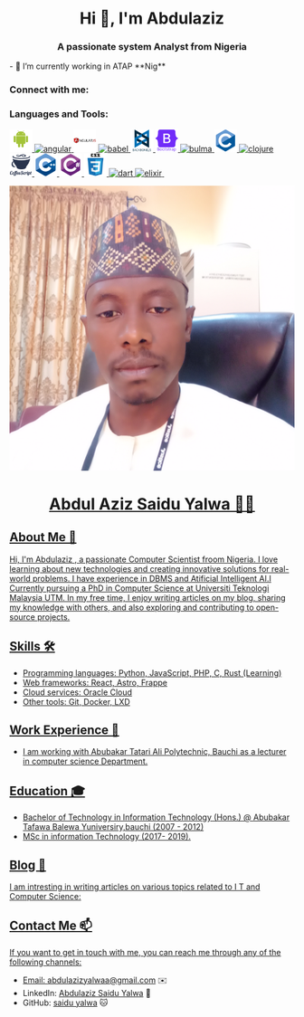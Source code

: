<h1 align="center">Hi 👋, I'm Abdulaziz</h1>
<h3 align="center">A passionate system Analyst from Nigeria</h3>
- 🔭 I’m currently working in ATAP **Nig**
<h3 align="left">Connect with me:</h3>
<p align="left">
</p>

<h3 align="left">Languages and Tools:</h3>
<p align="left"> <a href="https://developer.android.com" target="_blank" rel="noreferrer"> <img src="https://raw.githubusercontent.com/devicons/devicon/master/icons/android/android-original-wordmark.svg" alt="android" width="40" height="40"/> </a> <a href="https://angular.io" target="_blank" rel="noreferrer"> <img src="https://angular.io/assets/images/logos/angular/angular.svg" alt="angular" width="40" height="40"/> </a> <a href="https://angular.io" target="_blank" rel="noreferrer"> <img src="https://raw.githubusercontent.com/devicons/devicon/master/icons/angularjs/angularjs-original-wordmark.svg" alt="angularjs" width="40" height="40"/> </a> <a href="https://babeljs.io/" target="_blank" rel="noreferrer"> <img src="https://www.vectorlogo.zone/logos/babeljs/babeljs-icon.svg" alt="babel" width="40" height="40"/> </a> <a href="https://backbonejs.org" target="_blank" rel="noreferrer"> <img src="https://raw.githubusercontent.com/devicons/devicon/master/icons/backbonejs/backbonejs-original-wordmark.svg" alt="backbonejs" width="40" height="40"/> </a> <a href="https://getbootstrap.com" target="_blank" rel="noreferrer"> <img src="https://raw.githubusercontent.com/devicons/devicon/master/icons/bootstrap/bootstrap-plain-wordmark.svg" alt="bootstrap" width="40" height="40"/> </a> <a href="https://bulma.io/" target="_blank" rel="noreferrer"> <img src="https://raw.githubusercontent.com/gilbarbara/logos/804dc257b59e144eaca5bc6ffd16949752c6f789/logos/bulma.svg" alt="bulma" width="40" height="40"/> </a> <a href="https://www.cprogramming.com/" target="_blank" rel="noreferrer"> <img src="https://raw.githubusercontent.com/devicons/devicon/master/icons/c/c-original.svg" alt="c" width="40" height="40"/> </a> <a href="https://clojure.org/" target="_blank" rel="noreferrer"> <img src="https://upload.wikimedia.org/wikipedia/commons/5/5d/Clojure_logo.svg" alt="clojure" width="40" height="40"/> </a> <a href="https://offeescript.org" target="_blank" rel="noreferrer"> <img src="https://raw.githubusercontent.com/devicons/devicon/master/icons/coffeescript/coffeescript-original-wordmark.svg" alt="coffeescript" width="40" height="40"/> </a> <a href="https://www.w3schools.com/cpp/" target="_blank" rel="noreferrer"> <img src="https://raw.githubusercontent.com/devicons/devicon/master/icons/cplusplus/cplusplus-original.svg" alt="cplusplus" width="40" height="40"/> </a> <a href="https://www.w3schools.com/cs/" target="_blank" rel="noreferrer"> <img src="https://raw.githubusercontent.com/devicons/devicon/master/icons/csharp/csharp-original.svg" alt="csharp" width="40" height="40"/> </a> <a href="https://www.w3schools.com/css/" target="_blank" rel="noreferrer"> <img src="https://raw.githubusercontent.com/devicons/devicon/master/icons/css3/css3-original-wordmark.svg" alt="css3" width="40" height="40"/> </a> <a href="https://dart.dev" target="_blank" rel="noreferrer"> <img src="https://www.vectorlogo.zone/logos/dartlang/dartlang-icon.svg" alt="dart" width="40" height="40"/> </a> <a href="https://elixir-lang.org" target="_blank" rel="noreferrer"> <img src="https://www.vectorlogo.zone/logos/elixir-lang/elixir-lang-icon.svg" alt="elixir" width="40" height="40"/> </a> <a href="https://emberjs.com/" target="_blank" rel="noreferrer"> <img >

<div align="center"><img src="https://github.com/saiduyalwa/saiduyalwa/blob/main/images/1711681071572.jpg" /></div>
<h1 align="center">Abdul Aziz Saidu Yalwa 👨‍💻</h1>

## About Me 🚀
Hi, I'm Abdulaziz , a passionate Computer Scientist froom Nigeria. I love learning about new technologies and creating innovative solutions for real-world problems. I have experience in DBMS and Atificial Intelligent AI.I Currently pursuing a PhD in Computer Science at Universiti Teknologi Malaysia UTM. In my free time, I enjoy writing articles on my blog, sharing my knowledge with others, and also exploring and contributing to open-source projects.
## Skills 🛠️
- Programming languages: Python, JavaScript, PHP, C, Rust (Learning)
- Web frameworks: React, Astro, Frappe
- Cloud services: Oracle Cloud
- Other tools: Git, Docker, LXD
## Work Experience 💼
- I am working  with Abubakar Tatari Ali Polytechnic, Bauchi as a lecturer in computer science Department.
## Education 🎓
- Bachelor of Technology in Information Technology (Hons.) @ Abubakar Tafawa Balewa Yuniversiry,bauchi (2007 - 2012)
- MSc in information Technology (2017- 2019). 
## Blog 📝
I am intresting in  writing articles on various topics related to I T and Computer Science:
## Contact Me 📫
If you want to get in touch with me, you can reach me through any of the following channels:
- Email: abdulazizyalwaa@gmail.com ✉️
- LinkedIn: [Abdulaziz Saidu Yalwa](https://https://www.linkedin.com/in/abdulaziz-yalwa) 💼
- GitHub: [saidu yalwa](https://github.com/saiduyalwa) 🐱 


